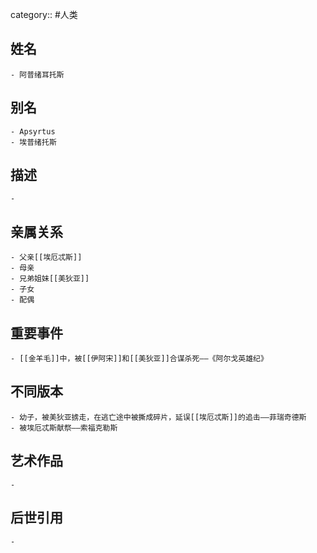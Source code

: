 category:: #人类
## 姓名
	- 阿普绪耳托斯
## 别名
	- Apsyrtus
	- 埃普绪托斯
## 描述
	-
## 亲属关系
	- 父亲[[埃厄忒斯]]
	- 母亲
	- 兄弟姐妹[[美狄亚]]
	- 子女
	- 配偶
## 重要事件
	- [[金羊毛]]中，被[[伊阿宋]]和[[美狄亚]]合谋杀死——《阿尔戈英雄纪》
## 不同版本
	- 幼子，被美狄亚掳走，在逃亡途中被撕成碎片，延误[[埃厄忒斯]]的追击——菲瑞奇德斯
	- 被埃厄忒斯献祭——索福克勒斯
## 艺术作品
	-
## 后世引用
	-
